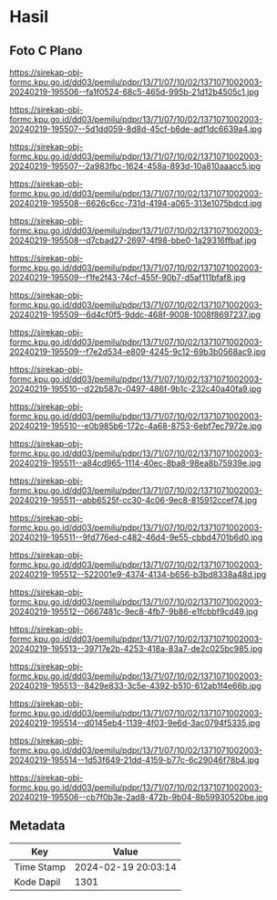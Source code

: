 # Hasil

## Foto C Plano

https://sirekap-obj-formc.kpu.go.id/dd03/pemilu/pdpr/13/71/07/10/02/1371071002003-20240219-195506--fa1f0524-68c5-465d-995b-21d12b4505c1.jpg

https://sirekap-obj-formc.kpu.go.id/dd03/pemilu/pdpr/13/71/07/10/02/1371071002003-20240219-195507--5d1dd059-8d8d-45cf-b6de-adf1dc6639a4.jpg

https://sirekap-obj-formc.kpu.go.id/dd03/pemilu/pdpr/13/71/07/10/02/1371071002003-20240219-195507--2a983fbc-1624-458a-893d-10a810aaacc5.jpg

https://sirekap-obj-formc.kpu.go.id/dd03/pemilu/pdpr/13/71/07/10/02/1371071002003-20240219-195508--6626c6cc-731d-4194-a065-313e1075bdcd.jpg

https://sirekap-obj-formc.kpu.go.id/dd03/pemilu/pdpr/13/71/07/10/02/1371071002003-20240219-195508--d7cbad27-2697-4f98-bbe0-1a29316ffbaf.jpg

https://sirekap-obj-formc.kpu.go.id/dd03/pemilu/pdpr/13/71/07/10/02/1371071002003-20240219-195509--f1fe2f43-74cf-455f-90b7-d5af111bfaf8.jpg

https://sirekap-obj-formc.kpu.go.id/dd03/pemilu/pdpr/13/71/07/10/02/1371071002003-20240219-195509--6d4cf0f5-9ddc-468f-9008-1008f8697237.jpg

https://sirekap-obj-formc.kpu.go.id/dd03/pemilu/pdpr/13/71/07/10/02/1371071002003-20240219-195509--f7e2d534-e809-4245-9c12-69b3b0568ac9.jpg

https://sirekap-obj-formc.kpu.go.id/dd03/pemilu/pdpr/13/71/07/10/02/1371071002003-20240219-195510--d22b587c-0497-486f-9b1c-232c40a40fa9.jpg

https://sirekap-obj-formc.kpu.go.id/dd03/pemilu/pdpr/13/71/07/10/02/1371071002003-20240219-195510--e0b985b6-172c-4a68-8753-6ebf7ec7972e.jpg

https://sirekap-obj-formc.kpu.go.id/dd03/pemilu/pdpr/13/71/07/10/02/1371071002003-20240219-195511--a84cd965-1114-40ec-8ba8-98ea8b75939e.jpg

https://sirekap-obj-formc.kpu.go.id/dd03/pemilu/pdpr/13/71/07/10/02/1371071002003-20240219-195511--abb6525f-cc30-4c06-9ec8-815912ccef74.jpg

https://sirekap-obj-formc.kpu.go.id/dd03/pemilu/pdpr/13/71/07/10/02/1371071002003-20240219-195511--9fd776ed-c482-46d4-9e55-cbbd4701b6d0.jpg

https://sirekap-obj-formc.kpu.go.id/dd03/pemilu/pdpr/13/71/07/10/02/1371071002003-20240219-195512--522001e9-4374-4134-b656-b3bd8338a48d.jpg

https://sirekap-obj-formc.kpu.go.id/dd03/pemilu/pdpr/13/71/07/10/02/1371071002003-20240219-195512--0667481c-9ec8-4fb7-9b86-e1fcbbf9cd49.jpg

https://sirekap-obj-formc.kpu.go.id/dd03/pemilu/pdpr/13/71/07/10/02/1371071002003-20240219-195513--39717e2b-4253-418a-83a7-de2c025bc985.jpg

https://sirekap-obj-formc.kpu.go.id/dd03/pemilu/pdpr/13/71/07/10/02/1371071002003-20240219-195513--8429e833-3c5e-4392-b510-612ab1f4e66b.jpg

https://sirekap-obj-formc.kpu.go.id/dd03/pemilu/pdpr/13/71/07/10/02/1371071002003-20240219-195514--d0145eb4-1139-4f03-9e6d-3ac0794f5335.jpg

https://sirekap-obj-formc.kpu.go.id/dd03/pemilu/pdpr/13/71/07/10/02/1371071002003-20240219-195514--1d53f649-21dd-4159-b77c-6c29046f78b4.jpg

https://sirekap-obj-formc.kpu.go.id/dd03/pemilu/pdpr/13/71/07/10/02/1371071002003-20240219-195506--cb7f0b3e-2ad8-472b-9b04-8b59930520be.jpg


## Metadata

| Key        | Value               |
| ---------- | ------------------- |
| Time Stamp | 2024-02-19 20:03:14 |
| Kode Dapil | 1301                |



